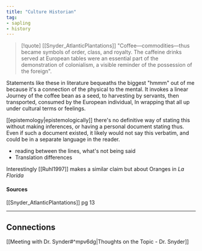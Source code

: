 ```yaml
---
title: "Culture Historian"
tag: 
- sapling
- history
---
```


> [!quote] [[Snyder_AtlanticPlantations]]
> "Coffee—commodities—thus became symbols of order, class, and royalty. The caffeine drinks served at European tables were an essential part of the demonstration of colonialism, a visible reminder of the possession of the foreign".

Statements like these in literature bequeaths the biggest "hmmm" out of me because it's a connection of the physical to the mental. It invokes a linear Journey of the coffee bean as a seed, to harvesting by servants, then transported, consumed by the European individual, In wrapping that all up under cultural terms or feelings. 

[[epistemology|epistemologically]] there's no definitive way of stating this without making inferences, or having a personal document stating thus. Even if such a document existed, it likely would not say this verbatim, and could be in a separate language in the reader.

* reading between the lines, what's not being said 
* Translation differences

Interestingly [[Ruhl1997]] makes a similar claim but about Oranges in *La Florida*

#### Sources
[[Snyder_AtlanticPlantations]] pg 13

---
## Connections 
[[Meeting with Dr. Synder#^mpv6dg|Thoughts on the Topic - Dr. Snyder]]


